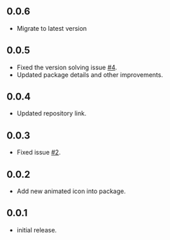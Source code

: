 ## 0.0.6

* Migrate to latest version

## 0.0.5

* Fixed the version solving issue [#4](https://github.com/Mindinventory/animated_icons/issues/4).
* Updated package details and other improvements.

## 0.0.4

* Updated repository link.

## 0.0.3

* Fixed issue [#2](https://github.com/Mindinventory/animated_icons/issues/2).

## 0.0.2

* Add new animated icon into package.

## 0.0.1

* initial release.